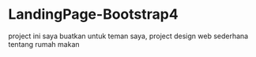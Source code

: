 # LandingPage-Bootstrap4
project ini saya buatkan untuk teman saya, project design web sederhana tentang rumah makan
